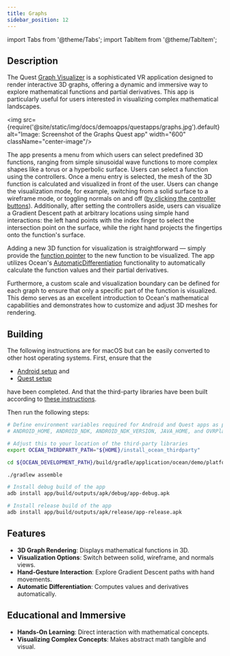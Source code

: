 ```yaml
---
title: Graphs
sidebar_position: 12
---
```


import Tabs from '@theme/Tabs';
import TabItem from '@theme/TabItem';

## Description

The Quest [Graph Visualizer](https://github.com/facebookresearch/ocean/blob/v1.0.0/impl/application/ocean/demo/platform/meta/quest/openxr/graphs/quest/GraphsApplication.cpp#L20) is a sophisticated VR application designed to render interactive 3D graphs, offering a dynamic and immersive way to explore mathematical functions and partial derivatives. This app is particularly useful for users interested in visualizing complex mathematical landscapes.

<img src={require('@site/static/img/docs/demoapps/questapps/graphs.jpg').default} alt="Image: Screenshot of the Graphs Quest app" width="600" className="center-image"/>

The app presents a menu from which users can select predefined 3D functions, ranging from simple sinusoidal wave functions to more complex shapes like a torus or a hyperbolic surface. Users can select a function using the controllers. Once a menu entry is selected, the mesh of the 3D function is calculated and visualized in front of the user. Users can change the visualization mode, for example, switching from a solid surface to a wireframe mode, or toggling normals on and off ([by clicking the controller buttons](https://github.com/facebookresearch/ocean/blob/v1.0.0/impl/application/ocean/demo/platform/meta/quest/openxr/graphs/quest/GraphsApplication.cpp#L286)). Additionally, after setting the controllers aside, users can visualize a Gradient Descent path at arbitrary locations using simple hand interactions: the left hand points with the index finger to select the intersection point on the surface, while the right hand projects the fingertips onto the function's surface.

Adding a new 3D function for visualization is straightforward — simply provide the [function pointer](https://github.com/facebookresearch/ocean/blob/v1.0.0/impl/application/ocean/demo/platform/meta/quest/openxr/graphs/quest/GraphsApplication.cpp#L305) to the new function to be visualized. The app utilizes Ocean's [AutomaticDifferentiation](https://facebookresearch.github.io/ocean/doxygen/class_ocean_1_1_automatic_differentiation_t.html) functionality to automatically calculate the function values and their partial derivatives.

Furthermore, a custom scale and visualization boundary can be defined for each graph to ensure that only a specific part of the function is visualized. This demo serves as an excellent introduction to Ocean's mathematical capabilities and demonstrates how to customize and adjust 3D meshes for rendering.

## Building

<Tabs groupId="target-os" queryString>
<TabItem value="quest" label="Quest">
The following instructions are for macOS but can be easily converted to other host operating systems. First, ensure that the

* [Android setup](https://github.com/facebookresearch/ocean/blob/v1.0.0/building_for_android.md#android-setup) and
* [Quest setup](https://github.com/facebookresearch/ocean/blob/v1.0.0/building_for_meta_quest.md#quest-setup)

have been completed. And that the third-party libraries have been built according to [these instructions](https://github.com/facebookresearch/ocean/blob/v1.0.0/building_for_meta_quest.md#2-building-the-third-party-libraries).

Then run the following steps:

```bash
# Define environment variables required for Android and Quest apps as per setup instructions above:
# ANDROID_HOME, ANDROID_NDK, ANDROID_NDK_VERSION, JAVA_HOME, and OVRPlatformSDK_ROOT

# Adjust this to your location of the third-party libraries
export OCEAN_THIRDPARTY_PATH="${HOME}/install_ocean_thirdparty"

cd ${OCEAN_DEVELOPMENT_PATH}/build/gradle/application/ocean/demo/platform/meta/quest/openxr/graphs/quest

./gradlew assemble

# Install debug build of the app
adb install app/build/outputs/apk/debug/app-debug.apk

# Install release build of the app
adb install app/build/outputs/apk/release/app-release.apk
```
</TabItem>
</Tabs>

## Features
  - **3D Graph Rendering**: Displays mathematical functions in 3D.
  - **Visualization Options**: Switch between solid, wireframe, and normals views.
  - **Hand-Gesture Interaction**: Explore Gradient Descent paths with hand movements.
  - **Automatic Differentiation**: Computes values and derivatives automatically.

## Educational and Immersive
  - **Hands-On Learning**: Direct interaction with mathematical concepts.
  - **Visualizing Complex Concepts**: Makes abstract math tangible and visual.
